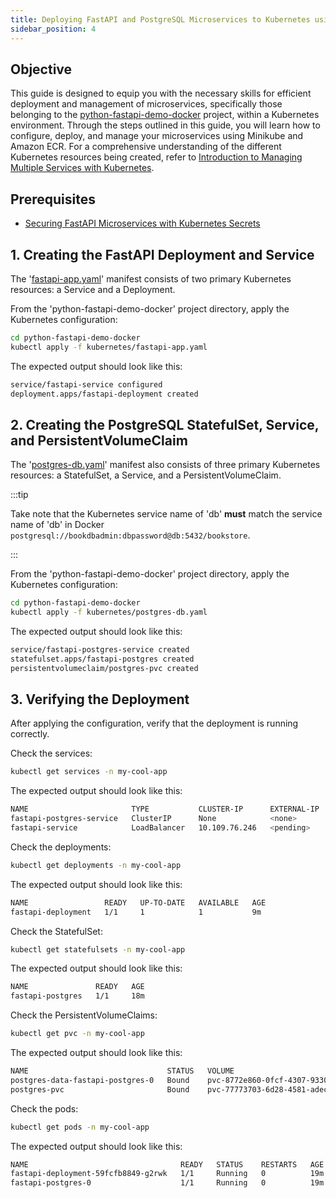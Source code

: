 ```yaml
---
title: Deploying FastAPI and PostgreSQL Microservices to Kubernetes using Minikube
sidebar_position: 4
---
```


## Objective
This guide is designed to equip you with the necessary skills for efficient deployment and management of microservices, specifically those belonging to the [python-fastapi-demo-docker](https://github.com/aws-samples/python-fastapi-demo-docker) project, within a Kubernetes environment. Through the steps outlined in this guide, you will learn how to configure, deploy, and manage your microservices using Minikube and Amazon ECR. For a comprehensive understanding of the different Kubernetes resources being created, refer to [Introduction to Managing Multiple Services with Kubernetes](about-multiservice.md).

## Prerequisites
- [Securing FastAPI Microservices with Kubernetes Secrets](./deploy-secrets.md)

## 1. Creating the FastAPI Deployment and Service
The '[fastapi-app.yaml](https://github.com/aws-samples/python-fastapi-demo-docker/blob/main/kubernetes/fastapi-app.yaml)' manifest consists of two primary Kubernetes resources: a Service and a Deployment.

From the 'python-fastapi-demo-docker' project directory, apply the Kubernetes configuration:
```bash
cd python-fastapi-demo-docker
kubectl apply -f kubernetes/fastapi-app.yaml
```
The expected output should look like this:
```bash
service/fastapi-service configured
deployment.apps/fastapi-deployment created
```

## 2. Creating the PostgreSQL StatefulSet, Service, and PersistentVolumeClaim
The '[postgres-db.yaml](https://github.com/aws-samples/python-fastapi-demo-docker/blob/main/kubernetes/postgres-db.yaml)' manifest also consists of three primary Kubernetes resources: a StatefulSet, a Service, and a PersistentVolumeClaim.

:::tip

Take note that the Kubernetes service name of 'db' **must** match the service name of 'db' in Docker `postgresql://bookdbadmin:dbpassword@db:5432/bookstore`.

:::  

From the 'python-fastapi-demo-docker' project directory, apply the Kubernetes configuration:
```bash
cd python-fastapi-demo-docker
kubectl apply -f kubernetes/postgres-db.yaml
```
The expected output should look like this:
```bash
service/fastapi-postgres-service created
statefulset.apps/fastapi-postgres created
persistentvolumeclaim/postgres-pvc created
```

## 3. Verifying the Deployment
After applying the configuration, verify that the deployment is running correctly.

Check the services:
```bash
kubectl get services -n my-cool-app
```
The expected output should look like this:
```bash
NAME                       TYPE           CLUSTER-IP      EXTERNAL-IP   PORT(S)        AGE
fastapi-postgres-service   ClusterIP      None            <none>        5432/TCP       85m
fastapi-service            LoadBalancer   10.109.76.246   <pending>     80:30639/TCP   85m
```

Check the deployments:
```bash
kubectl get deployments -n my-cool-app
```
The expected output should look like this:
```bash
NAME                 READY   UP-TO-DATE   AVAILABLE   AGE
fastapi-deployment   1/1     1            1           9m
```

Check the StatefulSet:
```bash
kubectl get statefulsets -n my-cool-app
```
The expected output should look like this:
```bash
NAME               READY   AGE
fastapi-postgres   1/1     18m
```

Check the PersistentVolumeClaims:
```bash
kubectl get pvc -n my-cool-app
```
The expected output should look like this:
```bash
NAME                               STATUS   VOLUME                                     CAPACITY   ACCESS MODES   STORAGECLASS   AGE
postgres-data-fastapi-postgres-0   Bound    pvc-8772e860-0fcf-4307-9330-d8cf27754174   1Gi        RWO            standard       18m
postgres-pvc                       Bound    pvc-77773703-6d28-4581-adec-8741150df9ce   1Gi        RWO            standard       18m
```

Check the pods:
```bash
kubectl get pods -n my-cool-app
```
The expected output should look like this:
```bash
NAME                                  READY   STATUS    RESTARTS   AGE
fastapi-deployment-59fcfb8849-g2rwk   1/1     Running   0          19m
fastapi-postgres-0                    1/1     Running   0          19m
```
